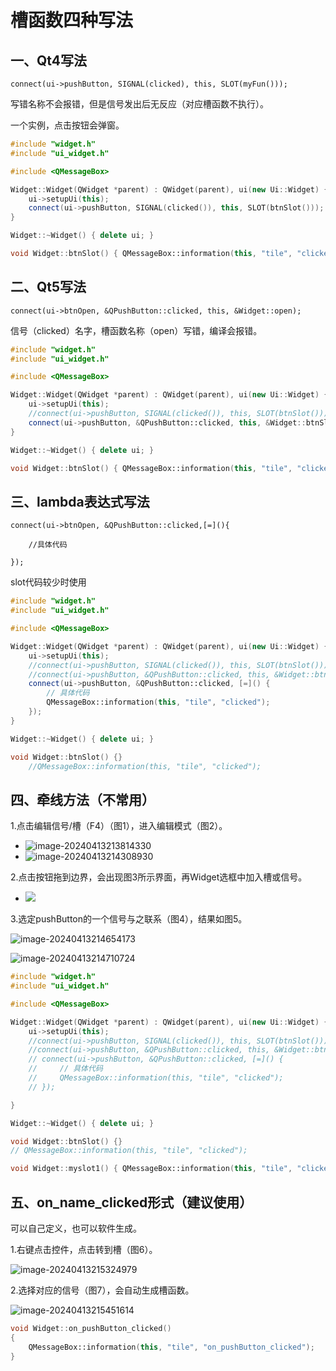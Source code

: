 # 槽函数四种写法

## 一、Qt4写法

`connect(ui->pushButton, SIGNAL(clicked), this, SLOT(myFun()));`

写错名称不会报错，但是信号发出后无反应（对应槽函数不执行）。

一个实例，点击按钮会弹窗。

```C++
#include "widget.h"
#include "ui_widget.h"

#include <QMessageBox>

Widget::Widget(QWidget *parent) : QWidget(parent), ui(new Ui::Widget) {
    ui->setupUi(this);
    connect(ui->pushButton, SIGNAL(clicked()), this, SLOT(btnSlot()));
}

Widget::~Widget() { delete ui; }

void Widget::btnSlot() { QMessageBox::information(this, "tile", "clicked"); }

```



## 二、Qt5写法

`connect(ui->btnOpen, &QPushButton::clicked, this, &Widget::open);`

信号（clicked）名字，槽函数名称（open）写错，编译会报错。

```C++
#include "widget.h"
#include "ui_widget.h"

#include <QMessageBox>

Widget::Widget(QWidget *parent) : QWidget(parent), ui(new Ui::Widget) {
    ui->setupUi(this);
    //connect(ui->pushButton, SIGNAL(clicked()), this, SLOT(btnSlot()));
    connect(ui->pushButton, &QPushButton::clicked, this, &Widget::btnSlot);
}

Widget::~Widget() { delete ui; }

void Widget::btnSlot() { QMessageBox::information(this, "tile", "clicked"); }

```

## 三、lambda表达式写法

`connect(ui->btnOpen, &QPushButton::clicked,[=](){`

`    //具体代码`

`});`

slot代码较少时使用

```C++
#include "widget.h"
#include "ui_widget.h"

#include <QMessageBox>

Widget::Widget(QWidget *parent) : QWidget(parent), ui(new Ui::Widget) {
    ui->setupUi(this);
    //connect(ui->pushButton, SIGNAL(clicked()), this, SLOT(btnSlot()));
    //connect(ui->pushButton, &QPushButton::clicked, this, &Widget::btnSlot);
    connect(ui->pushButton, &QPushButton::clicked, [=]() {
        // 具体代码
        QMessageBox::information(this, "tile", "clicked");
    });
}

Widget::~Widget() { delete ui; }

void Widget::btnSlot() {}
    //QMessageBox::information(this, "tile", "clicked");

```

## 四、牵线方法（不常用）

1.点击编辑信号/槽（F4）（图1），进入编辑模式（图2）。

- ![image-20240413213814330](D:\AppDate\Roaming\Typora\typora-user-images\image-20240413213814330.png)
- ![image-20240413214308930](D:\AppDate\Roaming\Typora\typora-user-images\image-20240413214308930.png)



2.点击按钮拖到边界，会出现图3所示界面，再Widget选框中加入槽或信号。

- ![](D:\AppDate\Roaming\Typora\typora-user-images\image-20240413214227470.png)

3.选定pushButton的一个信号与之联系（图4），结果如图5。

![image-20240413214654173](D:\AppDate\Roaming\Typora\typora-user-images\image-20240413214654173.png)

![image-20240413214710724](D:\AppDate\Roaming\Typora\typora-user-images\image-20240413214710724.png)

```C++
#include "widget.h"
#include "ui_widget.h"

#include <QMessageBox>

Widget::Widget(QWidget *parent) : QWidget(parent), ui(new Ui::Widget) {
    ui->setupUi(this);
    //connect(ui->pushButton, SIGNAL(clicked()), this, SLOT(btnSlot()));
    //connect(ui->pushButton, &QPushButton::clicked, this, &Widget::btnSlot);
    // connect(ui->pushButton, &QPushButton::clicked, [=]() {
    //     // 具体代码
    //     QMessageBox::information(this, "tile", "clicked");
    // });

}

Widget::~Widget() { delete ui; }

void Widget::btnSlot() {}
// QMessageBox::information(this, "tile", "clicked");

void Widget::myslot1() { QMessageBox::information(this, "tile", "clicked"); }
```

## 五、on_name_clicked形式（建议使用）

可以自己定义，也可以软件生成。

1.右键点击控件，点击转到槽（图6）。

![image-20240413215324979](D:\AppDate\Roaming\Typora\typora-user-images\image-20240413215324979.png)

2.选择对应的信号（图7），会自动生成槽函数。

![image-20240413215451614](D:\AppDate\Roaming\Typora\typora-user-images\image-20240413215451614.png)

```C++
void Widget::on_pushButton_clicked()
{
    QMessageBox::information(this, "tile", "on_pushButton_clicked");
}

```

